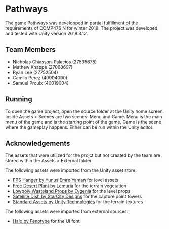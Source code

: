 # Pathways

The game Pathways was developped in partial fulfillment of the requirements of COMP476 N for winter 2019.
The project was developed and tested with Unity version 2018.3.12.


## Team Members

* Nicholas Chiasson-Palacios (27535678)
* Mathew Knappe (27068697)
* Ryan Lee (27752504)
* Camilo Perez (40004090)
* Samuel Proulx (40019004)


## Running

To open the game project, open the source folder at the Unity home screen. Inside Assets > Scenes are two scenes: Menu and Game. Menu is the main menu of the game and is the starting point of the game. Game is the scene where the gameplay happens. Either can be run within the Unity editor.

## Acknowledgements

The assets that were utilized for the projct but not created by the team are stored within the Assets > External folder.

The following assets were imported from the Unity asset store:
* [FPS Hanger by Yunus Emre Yaman](https://assetstore.unity.com/packages/3d/environments/industrial/fps-hangar-20040) for level assets
* [Free Desert Plant by Lemuria](https://assetstore.unity.com/packages/3d/vegetation/free-desert-plants-32410) for the terrain vegetation
* [Lowpoly Wasteland Props by Evgenia](https://assetstore.unity.com/packages/3d/environments/lowpoly-wasteland-props-138348) for the level props
* [Satellite Dish by StarCity Designs](https://assetstore.unity.com/packages/3d/environments/sci-fi/satellite-dish-communication-tower-5884) for the capture point towers
* [Standard Assets by Unity Technologies](https://assetstore.unity.com/packages/essentials/asset-packs/standard-assets-32351) for the terrain textures

The following assets were imported from external sources:
* [Halo by Fenotype](https://www.1001fonts.com/halo-font.html) for the UI font
